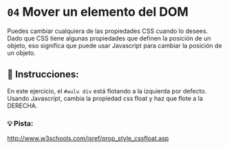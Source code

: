 # `04` Mover un elemento del DOM 

Puedes cambiar cualquiera de las propiedades CSS cuando lo desees. Dado que CSS tiene algunas propiedades que definen la posición de un objeto, eso significa que puede usar Javascript para cambiar la posición de un objeto.

## 📝 Instrucciones:

En este ejercicio, el `#wulu div` está flotando a la izquierda por defecto. Usando Javascript, cambia la propiedad css float y haz que flote a la DERECHA.

### 💡 Pista:
http://www.w3schools.com/jsref/prop_style_cssfloat.asp